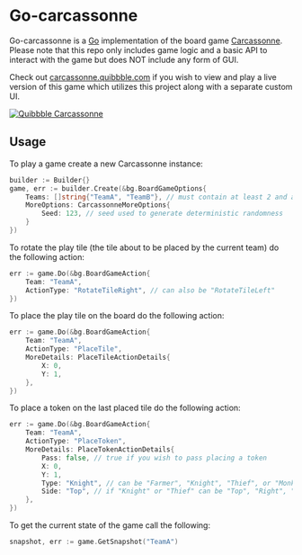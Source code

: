 # Go-carcassonne

Go-carcassonne is a [Go](https://golang.org) implementation of the board game [Carcassonne](https://en.wikipedia.org/wiki/Carcassonne_(board_game)). Please note that this repo only includes game logic and a basic API to interact with the game but does NOT include any form of GUI.

Check out [carcassonne.quibbble.com](https://carcassonne.quibbble.com) if you wish to view and play a live version of this game which utilizes this project along with a separate custom UI.

[![Quibbble Carcassonne](https://i.imgur.com/sLVp1x0.png)](https://carcassonne.quibbble.com)

## Usage

To play a game create a new Carcassonne instance:
```go
builder := Builder{}
game, err := builder.Create(&bg.BoardGameOptions{
    Teams: []string{"TeamA", "TeamB"}, // must contain at least 2 and at most 5 teams
    MoreOptions: CarcassonneMoreOptions{
        Seed: 123, // seed used to generate deterministic randomness
    }
})
```

To rotate the play tile (the tile about to be placed by the current team) do the following action:
```go
err := game.Do(&bg.BoardGameAction{
    Team: "TeamA",
    ActionType: "RotateTileRight", // can also be "RotateTileLeft"
})
```

To place the play tile on the board do the following action:
```go
err := game.Do(&bg.BoardGameAction{
    Team: "TeamA",
    ActionType: "PlaceTile",
    MoreDetails: PlaceTileActionDetails{
        X: 0,
        Y: 1,
    },
})
```

To place a token on the last placed tile do the following action:
```go
err := game.Do(&bg.BoardGameAction{
    Team: "TeamA",
    ActionType: "PlaceToken",
    MoreDetails: PlaceTokenActionDetails{
        Pass: false, // true if you wish to pass placing a token
        X: 0,
        Y: 1,
        Type: "Knight", // can be "Farmer", "Knight", "Thief", or "Monk"
        Side: "Top", // if "Knight" or "Thief" can be "Top", "Right", "Bottom", "Left"; if "Farmer" can be "TopA", "TopB", "RightA", ...; if "Monk" then ""
    },
})
```

To get the current state of the game call the following:
```go
snapshot, err := game.GetSnapshot("TeamA")
```

